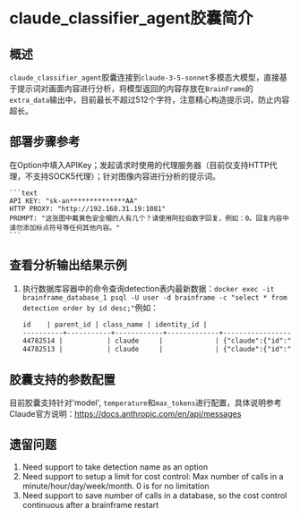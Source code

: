# claude_classifier_agent胶囊简介

## 概述

`claude_classifier_agent`胶囊连接到`claude-3-5-sonnet`多模态大模型，直接基于提示词对画面内容进行分析，将模型返回的内容存放在`BrainFrame`的`extra_data`输出中，目前最长不超过512个字符，注意精心构造提示词，防止内容超长。

## 部署步骤参考

在Option中填入APIKey；发起请求时使用的代理服务器（目前仅支持HTTP代理，不支持SOCK5代理）；针对图像内容进行分析的提示词。

    ```text
    API KEY: "sk-an**************AA"
    HTTP PROXY: "http://192.168.31.19:1081"
    PROMPT: "这张图中戴黄色安全帽的人有几个？请使用阿拉伯数字回复，例如：0。回复内容中请勿添加标点符号等任何其他内容。"
    ```

## 查看分析输出结果示例

1. 执行数据库容器中的命令查询detection表内最新数据：`docker exec -it brainframe_database_1 psql -U user -d brainframe -c "select * from detection order by id desc;"`例如：

    ```txt
    id    | parent_id | class_name | identity_id |                                                                                                                        extra_data_json                                                                                                                         |              coords_json              | track_id
    ----------+-----------+------------+-------------+----------------------------------------------------------------------------------------------------------------------------------------------------------------------------------------------------------------------------------------------------------------+---------------------------------------+----------
    44782514 |           | claude     |             | {"claude":{"id":"msg_01QFWnXNyxoMGR2u4aMNgXxn","type":"message","role":"assistant","model":"claude-3-5-sonnet-20240620","content":[{"type":"text","text":"1"}],"stop_reason":"end_turn","stop_sequence":null,"usage":{"input_tokens":1631,"output_tokens":5}}} | [[0,0],[1920,0],[1920,1080],[0,1080]] |
    44782513 |           | claude     |             | {"claude":{"id":"msg_01GpoPsNpQ988h4ThWDpfQkp","type":"message","role":"assistant","model":"claude-3-5-sonnet-20240620","content":[{"type":"text","text":"0"}],"stop_reason":"end_turn","stop_sequence":null,"usage":{"input_tokens":1631,"output_tokens":5}}} | [[0,0],[1920,0],[1920,1080],[0,1080]] |
    ```

## 胶囊支持的参数配置

目前胶囊支持针对'model', `temperature`和`max_tokens`进行配置，具体说明参考Claude官方说明：<https://docs.anthropic.com/en/api/messages>

## 遗留问题

1. Need support to take detection name as an option
1. Need support to setup a limit for cost control: Max number of calls in a minute/hour/day/week/month. 0 is for no limitation
1. Need support to save number of calls in a database, so the cost control continuous after a brainframe restart
